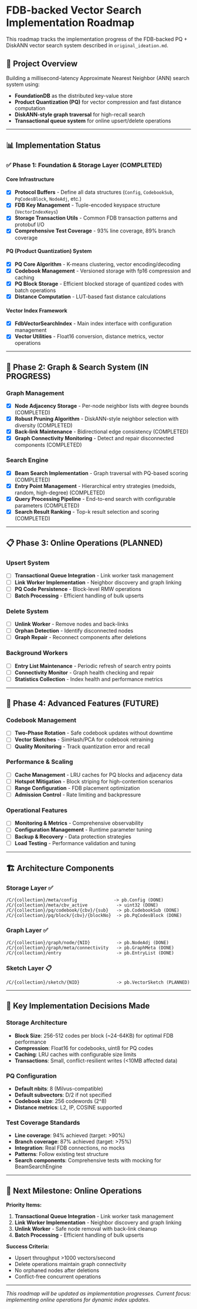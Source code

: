 # FDB-backed Vector Search Implementation Roadmap

This roadmap tracks the implementation progress of the FDB-backed PQ + DiskANN vector search system described in `original_ideation.md`.

## 🎯 Project Overview

Building a millisecond-latency Approximate Nearest Neighbor (ANN) search system using:
- **FoundationDB** as the distributed key-value store
- **Product Quantization (PQ)** for vector compression and fast distance computation
- **DiskANN-style graph traversal** for high-recall search
- **Transactional queue system** for online upsert/delete operations

---

## 📊 Implementation Status

### ✅ **Phase 1: Foundation & Storage Layer** (COMPLETED)

#### Core Infrastructure
- [x] **Protocol Buffers** - Define all data structures (`Config`, `CodebookSub`, `PqCodesBlock`, `NodeAdj`, etc.)
- [x] **FDB Key Management** - Tuple-encoded keyspace structure (`VectorIndexKeys`)
- [x] **Storage Transaction Utils** - Common FDB transaction patterns and protobuf I/O
- [x] **Comprehensive Test Coverage** - 93% line coverage, 89% branch coverage

#### PQ (Product Quantization) System  
- [x] **PQ Core Algorithm** - K-means clustering, vector encoding/decoding
- [x] **Codebook Management** - Versioned storage with fp16 compression and caching
- [x] **PQ Block Storage** - Efficient blocked storage of quantized codes with batch operations
- [x] **Distance Computation** - LUT-based fast distance calculations

#### Vector Index Framework
- [x] **FdbVectorSearchIndex** - Main index interface with configuration management
- [x] **Vector Utilities** - Float16 conversion, distance metrics, vector operations

---

## 🚧 **Phase 2: Graph & Search System** (IN PROGRESS)

### Graph Management
- [x] **Node Adjacency Storage** - Per-node neighbor lists with degree bounds (COMPLETED)
- [x] **Robust Pruning Algorithm** - DiskANN-style neighbor selection with diversity (COMPLETED)
- [x] **Back-link Maintenance** - Bidirectional edge consistency (COMPLETED)
- [x] **Graph Connectivity Monitoring** - Detect and repair disconnected components (COMPLETED)

### Search Engine
- [x] **Beam Search Implementation** - Graph traversal with PQ-based scoring (COMPLETED)
- [x] **Entry Point Management** - Hierarchical entry strategies (medoids, random, high-degree) (COMPLETED)
- [x] **Query Processing Pipeline** - End-to-end search with configurable parameters (COMPLETED)
- [x] **Search Result Ranking** - Top-k result selection and scoring (COMPLETED)

---

## 📋 **Phase 3: Online Operations** (PLANNED)

### Upsert System
- [ ] **Transactional Queue Integration** - Link worker task management
- [ ] **Link Worker Implementation** - Neighbor discovery and graph linking
- [ ] **PQ Code Persistence** - Block-level RMW operations
- [ ] **Batch Processing** - Efficient handling of bulk upserts

### Delete System  
- [ ] **Unlink Worker** - Remove nodes and back-links
- [ ] **Orphan Detection** - Identify disconnected nodes
- [ ] **Graph Repair** - Reconnect components after deletions

### Background Workers
- [ ] **Entry List Maintenance** - Periodic refresh of search entry points
- [ ] **Connectivity Monitor** - Graph health checking and repair
- [ ] **Statistics Collection** - Index health and performance metrics

---

## 🔄 **Phase 4: Advanced Features** (FUTURE)

### Codebook Management
- [ ] **Two-Phase Rotation** - Safe codebook updates without downtime
- [ ] **Vector Sketches** - SimHash/PCA for codebook retraining
- [ ] **Quality Monitoring** - Track quantization error and recall

### Performance & Scaling
- [ ] **Cache Management** - LRU caches for PQ blocks and adjacency data
- [ ] **Hotspot Mitigation** - Block striping for high-contention scenarios
- [ ] **Range Configuration** - FDB placement optimization
- [ ] **Admission Control** - Rate limiting and backpressure

### Operational Features
- [ ] **Monitoring & Metrics** - Comprehensive observability
- [ ] **Configuration Management** - Runtime parameter tuning
- [ ] **Backup & Recovery** - Data protection strategies
- [ ] **Load Testing** - Performance validation and tuning

---

## 🏗️ **Architecture Components**

### Storage Layer ✅ 
```
/C/{collection}/meta/config              -> pb.Config (DONE)
/C/{collection}/meta/cbv_active           -> uint32 (DONE)  
/C/{collection}/pq/codebook/{cbv}/{sub}   -> pb.CodebookSub (DONE)
/C/{collection}/pq/block/{cbv}/{blockNo}  -> pb.PqCodesBlock (DONE)
```

### Graph Layer ✅
```
/C/{collection}/graph/node/{NID}          -> pb.NodeAdj (DONE)
/C/{collection}/graph/meta/connectivity   -> pb.GraphMeta (DONE)
/C/{collection}/entry                     -> pb.EntryList (DONE)
```

### Sketch Layer 📋
```
/C/{collection}/sketch/{NID}              -> pb.VectorSketch (PLANNED)
```

---

## 📐 **Key Implementation Decisions Made**

### **Storage Architecture**
- **Block Size**: 256-512 codes per block (~24-64KB) for optimal FDB performance
- **Compression**: Float16 for codebooks, uint8 for PQ codes
- **Caching**: LRU caches with configurable size limits
- **Transactions**: Small, conflict-resilient writes (<10MB affected data)

### **PQ Configuration** 
- **Default nbits**: 8 (Milvus-compatible)
- **Default subvectors**: D/2 if not specified
- **Codebook size**: 256 codewords (2^8)
- **Distance metrics**: L2, IP, COSINE supported

### **Test Coverage Standards**
- **Line coverage**: 94% achieved (target: >90%)
- **Branch coverage**: 87% achieved (target: >75%) 
- **Integration**: Real FDB connections, no mocks
- **Patterns**: Follow existing test structure
- **Search components**: Comprehensive tests with mocking for BeamSearchEngine

---

## 🎯 **Next Milestone: Online Operations**

**Priority Items:**
1. **Transactional Queue Integration** - Link worker task management
2. **Link Worker Implementation** - Neighbor discovery and graph linking
3. **Unlink Worker** - Safe node removal with back-link cleanup
4. **Batch Processing** - Efficient handling of bulk upserts

**Success Criteria:**
- Upsert throughput >1000 vectors/second
- Delete operations maintain graph connectivity
- No orphaned nodes after deletions
- Conflict-free concurrent operations

---

*This roadmap will be updated as implementation progresses. Current focus: implementing online operations for dynamic index updates.*